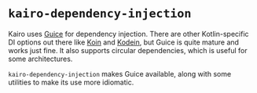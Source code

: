 # `kairo-dependency-injection`

Kairo uses [Guice](https://github.com/google/guice) for dependency injection.
There are other Kotlin-specific DI options out there
like [Koin](https://github.com/InsertKoinIO/koin) and [Kodein](https://github.com/kosi-libs/Kodein),
but Guice is quite mature and works just fine.
It also supports circular dependencies, which is useful for some architectures.

`kairo-dependency-injection` makes Guice available,
along with some utilities to make its use more idiomatic.
